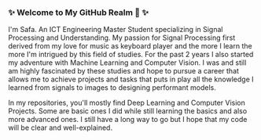 ### ✨ Welcome to My GitHub Realm 👋 ✨

I'm Safa. An ICT Engineering Master Student specializing in Signal Processing and Understanding. My passion for Signal Processing first derived from my love for music as keyboard player and the more I learn the more I'm intrigued by this field of studies. For the past 2 years I also started my adventure with Machine Learning and Computer Vision. I was and still am highly fascinated by these studies and hope to pursue a career that allows me to achieve projects and tasks that puts in play all the knowledge I learned from signals to images to designing performant models.

In my repositories, you'll mostly find Deep Learning and Computer Vision Projects. Some are basic ones I did while still learning the basics and also more advanced ones.
I still have a long way to go but I hope that my code will be clear and well-explained.






<!--
**safaabbes/safaabbes** is a ✨ _special_ ✨ repository because its `README.md` (this file) appears on your GitHub profile.

Here are some ideas to get you started:

- 🔭 I’m currently working on ...
- 🌱 I’m currently learning ...
- 👯 I’m looking to collaborate on ...
- 🤔 I’m looking for help with ...
- 💬 Ask me about ...
- 📫 How to reach me: ...
- 😄 Pronouns: ...
- ⚡ Fun fact: ...
-->
